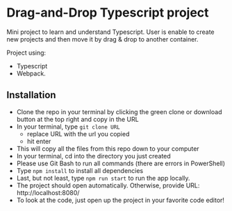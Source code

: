 # Drag-and-Drop Typescript project

Mini project to learn and understand Typescript. User is enable to create new projects and then move it by drag & drop to another container.

Project using:

- Typescript
- Webpack.

## Installation

- Clone the repo in your terminal by clicking the green clone or download button at the top right and copy in the URL
- In your terminal, type `git clone URL`
  - replace URL with the url you copied
  - hit enter
- This will copy all the files from this repo down to your computer
- In your terminal, cd into the directory you just created
- Please use Git Bash to run all commands (there are errors in PowerShell)
- Type `npm install` to install all dependencies
- Last, but not least, type `npm run start` to run the app locally.
- The project should open automatically. Otherwise, provide URL: http://localhost:8080/
- To look at the code, just open up the project in your favorite code editor!

